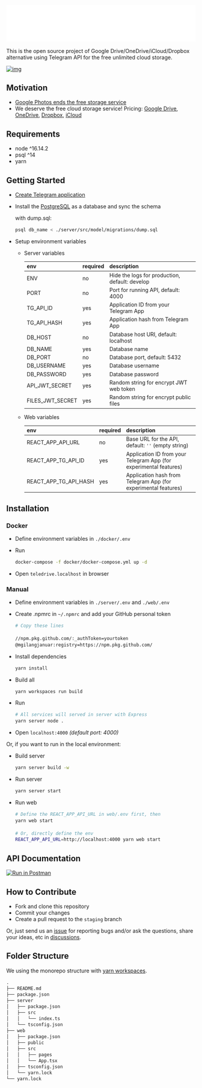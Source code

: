 ![img](./logoteledrive-white.png)

This is the open source project of Google Drive/OneDrive/iCloud/Dropbox alternative using Telegram API for the free unlimited cloud storage.

[![img](https://drive.google.com/uc?id=1o2HnKglEF0-cvtNmQqWZicJnSCSmnoEr)](https://twitter.com/telegram/status/1428703364737507332)

## Motivation

- [Google Photos ends the free storage service](https://www.techradar.com/news/google-photos-price)
- We deserve the free cloud storage service! Pricing: [Google Drive](https://one.google.com/about/plans), [OneDrive](https://one.google.com/about/plans), [Dropbox](https://www.dropbox.com/individual/plans-comparison), [iCloud](https://support.apple.com/en-us/HT201238)

## Requirements

- node ^16.14.2
- psql ^14
- yarn

## Getting Started

- [Create Telegram application](https://core.telegram.org/api/obtaining_api_id)
- Install the [PostgreSQL](https://www.postgresql.org/) as a database and sync the schema

  with dump.sql:

  ```bash
  psql db_name < ./server/src/model/migrations/dump.sql
  ```

- Setup environment variables

  - Server variables

    | env                    | required | description                                           |
    | ---------------------- | -------- | ----------------------------------------------------- |
    | ENV                    | no       | Hide the logs for production, default: develop        |
    | PORT                   | no       | Port for running API, default: 4000                   |
    | TG_API_ID              | yes      | Application ID from your Telegram App                 |
    | TG_API_HASH            | yes      | Application hash from Telegram App                    |
    | DB_HOST                | no       | Database host URI, default: localhost                 |
    | DB_NAME                | yes      | Database name                                         |
    | DB_PORT                | no       | Database port, default: 5432                          |
    | DB_USERNAME            | yes      | Database username                                     |
    | DB_PASSWORD            | yes      | Database password                                     |
    | API_JWT_SECRET         | yes      | Random string for encrypt JWT web token               |
    | FILES_JWT_SECRET       | yes      | Random string for encrypt public files                |

  - Web variables

    | env                   | required | description                                                       |
    | --------------------- | -------- | ----------------------------------------------------------------- |
    | REACT_APP_API_URL     | no       | Base URL for the API, default: `''` (empty string)                |
    | REACT_APP_TG_API_ID   | yes      | Application ID from your Telegram App (for experimental features) |
    | REACT_APP_TG_API_HASH | yes      | Application hash from Telegram App  (for experimental features)   |

## Installation

### Docker

- Define environment variables in `./docker/.env`
- Run

  ```bash
  docker-compose -f docker/docker-compose.yml up -d
  ```
- Open `teledrive.localhost` in browser

### Manual

- Define environment variables in `./server/.env` and `./web/.env`

- Create .npmrc in `~/.npmrc`
  and add your GitHub personal token

  ```bash
  # Copy these lines

  //npm.pkg.github.com/:_authToken=yourtoken
  @mgilangjanuar:registry=https://npm.pkg.github.com/
  ```
- Install dependencies

  ```bash
  yarn install
  ```

- Build all

  ```bash
  yarn workspaces run build
  ```

- Run

  ```bash
  # All services will served in server with Express
  yarn server node .
  ```

- Open `localhost:4000` *(default port: 4000)*

Or, if you want to run in the local environment:

- Build server

  ```bash
  yarn server build -w
  ```

- Run server

  ```bash
  yarn server start
  ```

- Run web

  ```bash
  # Define the REACT_APP_API_URL in web/.env first, then
  yarn web start

  # Or, directly define the env
  REACT_APP_API_URL=http://localhost:4000 yarn web start
  ```

## API Documentation

[![Run in Postman](https://run.pstmn.io/button.svg)](https://www.postman.com/restfireteam/workspace/mgilangjanuar/collection/1778529-3e4b0f8d-f721-4055-8d30-33cacaea93e6?ctx=documentation)

## How to Contribute

- Fork and clone this repository
- Commit your changes
- Create a pull request to the `staging` branch

Or, just send us an [issue](https://github.com/mgilangjanuar/teledrive/issues) for reporting bugs and/or ask the questions, share your ideas, etc in [discussions](https://github.com/mgilangjanuar/teledrive/discussions).

## Folder Structure

We using the monorepo structure with [yarn workspaces](https://classic.yarnpkg.com/en/docs/workspaces/).

```
.
├── README.md
├── package.json
├── server
│   ├── package.json
│   ├── src
│   │   └── index.ts
│   └── tsconfig.json
├── web
│   ├── package.json
│   ├── public
│   ├── src
│   │   ├── pages
│   │   └── App.tsx
│   ├── tsconfig.json
│   └── yarn.lock
└── yarn.lock
```
